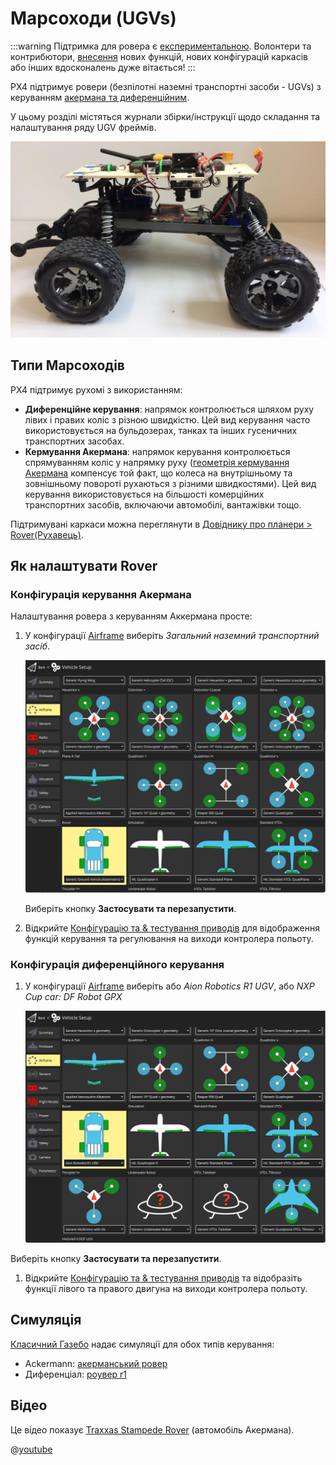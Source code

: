 # Марсоходи (UGVs)

<LinkedBadge type="warning" text="Experimental" url="../airframes/#experimental-vehicles"/>

:::warning
Підтримка для ровера є [експериментальною](../airframes/index.md#experimental-vehicles). Волонтери та контрибютори, [внесення](../contribute/index.md) нових функцій, нових конфігурацій каркасів або інших вдосконалень дуже вітається!
:::

PX4 підтримує ровери (безпілотні наземні транспортні засоби - UGVs) з керуванням [акермана та диференційним](#rover-types).

У цьому розділі містяться журнали збірки/інструкції щодо складання та налаштування ряду UGV фреймів.

![Traxxas Rover Picture](../../assets/airframes/rover/traxxas_stampede_vxl/final_side.jpg)

## Типи Марсоходів

PX4 підтримує рухомі з використанням:

- **Диференційне керування**: напрямок контролюється шляхом руху лівих і правих коліс з різною швидкістю. Цей вид керування часто використовується на бульдозерах, танках та інших гусеничних транспортних засобах.
- **Кермування Акермана**: напрямок керування контролюється спрямуванням коліс у напрямку руху ([геометрія кермування Акермана](https://en.wikipedia.org/wiki/Ackermann_steering_geometry) компенсує той факт, що колеса на внутрішньому та зовнішньому повороті рухаються з різними швидкостями). Цей вид керування використовується на більшості комерційних транспортних засобів, включаючи автомобілі, вантажівки тощо.

Підтримувані каркаси можна переглянути в [Довіднику про планери  >  Rover(Рухавець)](../airframes/airframe_reference.md#rover).

## Як налаштувати Rover

### Конфігурація керування Акермана

Налаштування ровера з керуванням Аккермана просте:

1. У конфігурації [Airframe](../config/airframe.md) виберіть _Загальний наземний транспортний засіб_.

   ![Select Ackermann steered airframe](../../assets/config/airframe/airframe_rover_ackermann.png)

   Виберіть кнопку **Застосувати та перезапустити**.

1. Відкрийте [Конфігурацію та  & тестування приводів](../config/actuators.md) для відображення функцій керування та регулювання на виходи контролера польоту.

### Конфігурація диференційного керування

1. У конфігурації [Airframe](../config/airframe.md) виберіть або _Aion Robotics R1 UGV_, або _NXP Cup car: DF Robot GPX_

   ![Select Differential steered airframe](../../assets/config/airframe/airframe_rover_aion.png)

Виберіть кнопку **Застосувати та перезапустити**.

1. Відкрийте [Конфігурацію та & тестування приводів](../config/actuators.md) та відобразіть функції лівого та правого двигуна на виходи контролера польоту.

## Симуляція

[Класичний Газебо](../sim_gazebo_classic/index.md) надає симуляції для обох типів керування:

- Ackermann: [акерманський ровер](../sim_gazebo_classic/vehicles.md#ackermann-ugv)
- Диференціал: [роувер r1](../sim_gazebo_classic/vehicles.md#differential-ugv)

## Відео

Це відео показує [Traxxas Stampede Rover](../frames_rover/traxxas_stampede.md) (автомобіль Акермана).

@[youtube](https://youtu.be/N3HvSKS3nCw)
